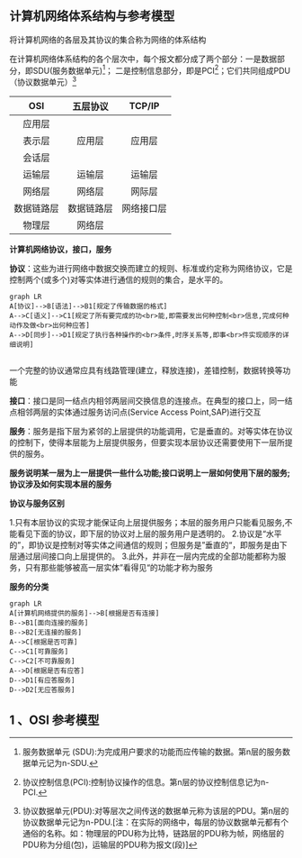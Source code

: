 ## 计算机网络体系结构与参考模型

将计算机网络的各层及其协议的集合称为网络的体系结构

在计算机网络体系结构的各个层次中，每个报文都分成了两个部分：一是数据部分，即SDU(服务数据单元)[^1]；
二是控制信息部分，即是PCI[^2]；它们共同组成PDU（协议数据单元）[^3]

| OSI  | 五层协议 | TCP/IP |
| :----: | :------: | :--------: |
| 应用层 |        |          |
| 表示层 | 应用层 | 应用层 |
| 会话层 |        |          |
| 运输层 | 运输层 | 运输层 |
| 网络层 | 网络层 | 网际层 |
| 数据链路层 | 数据链路层 | 网络接口层 |
| 物理层 | 网络层 |          |

**计算机网络协议，接口，服务**

**协议**：这些为进行网络中数据交换而建立的规则、标准或约定称为网络协议，它是控制两个(或多个)对等实体进行通信的规则的集合，是水平的。

```mermaid
graph LR
A[协议]-->B[语法]-->B1[规定了传输数据的格式]
A-->C[语义]-->C1[规定了所有要完成的功<br>能,即需要发出何种控制<br>信息,完成何种动作及做<br>出何种应答]
A-->D[同步]-->D1[规定了执行各种操作的<br>条件,时序关系等,即事<br>件实现顺序的详细说明]


```

一个完整的协议通常应具有线路管理(建立，释放连接)，差错控制，数据转换等功能

**接口**：接口是同一结点内相邻两层间交换信息的连接点。在典型的接口上，同一结点相邻两层的实体通过服务访问点(Service Access Point,SAP)进行交互

**服务**：服务是指下层为紧邻的上层提供的功能调用，它是垂直的。对等实体在协议的控制下，使得本层能为上层提供服务，但要实现本层协议还需要使用下一层所提供的服务。

**服务说明某一层为上一层提供一些什么功能;接口说明上一层如何使用下层的服务;协议涉及如何实现本层的服务**

**协议与服务区别**

1.只有本层协议的实现才能保证向上层提供服务；本层的服务用户只能看见服务,不能看见下面的协议，即下层的协议对上层的服务用户是透明的。
2.协议是“水平的”，即协议是控制对等实体之间通信的规则；但服务是”垂直的“，即服务是由下层通过层间接口向上层提供的。
3.此外，并非在一层内完成的全部功能都称为服务，只有那些能够被高一层实体”看得见“的功能才称为服务

**服务的分类**

```mermaid
graph LR
A[计算机网络提供的服务]-->B[根据是否有连接]
B-->B1[面向连接的服务]
B-->B2[无连接的服务]
A-->C[根据是否可靠]
C-->C1[可靠服务]
C-->C2[不可靠服务]
A-->D[根据是否有应答]
D-->D1[有应答服务]
D-->D2[无应答服务]

```



## 1 、OSI 参考模型















[^1]: 服务数据单元 (SDU):为完成用户要求的功能而应传输的数据。第n层的服务数据单元记为n-SDU.
[^2]:协议控制信息(PCI):控制协议操作的信息。第n层的协议控制信息记为n-PCI.
[^3]:协议数据单元(PDU):对等层次之间传送的数据单元称为该层的PDU。第n层的协议数据单元记为n-PDU.[注：在实际的网络中，每层的协议数据单元都有个通俗的名称。如：物理层的PDU称为比特，链路层的PDU称为帧，网络层的PDU称为分组(包)，运输层的PDU称为报文(段)]